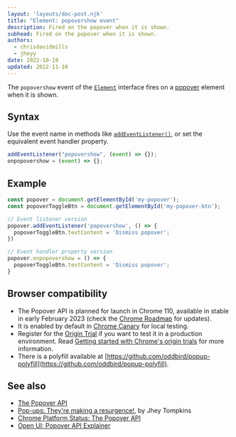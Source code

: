 ```yaml
---
layout: 'layouts/doc-post.njk'
title: "Element: popovershow event"
description: Fired on the popover when it is shown.
subhead: Fired on the popover when it is shown.
authors:
  - chrisdavidmills
  - jheyy
date: 2022-10-19
updated: 2022-11-10
---
```


The `popovershow` event of the [`Element`](https://developer.mozilla.org/docs/Web/API/Element) interface fires on a [popover](/docs/web-platform/popover-api/) element when it is shown.

## Syntax

Use the event name in methods like [`addEventListener()`](https://developer.mozilla.org/docs/Web/API/EventTarget/addEventListener), or set the equivalent event handler property.

```js
addEventListener("popovershow", (event) => {});
onpopovershow = (event) => {};
```

## Example

```js
const popover = document.getElementById('my-popover');
const popoverToggleBtn = document.getElementById('my-popover-btn');

// Event listener version
popover.addEventListener('popovershow', () => {
  popoverToggleBtn.textContent = 'Dismiss popover';
})

// Event handler property version
popover.onpopovershow = () => {
  popoverToggleBtn.textContent = 'Dismiss popover';
}
```

## Browser compatibility

* The Popover API is planned for launch in Chrome 110, available in stable in early February 2023 (check the [Chrome Roadmap](https://chromestatus.com/roadmap) for updates).
* It is enabled by default in [Chrome Canary](https://www.google.com/chrome/canary/) for local testing.  
* Register for the [Origin Trial](/origintrials/#/view_trial/4500221927649968129) if you want to test it in a production environment. Read [Getting started with Chrome's origin trials](/docs/web-platform/origin-trials/) for more information.
* There is a polyfill available at [https://github.com/oddbird/popup-polyfill](https://github.com/oddbird/popup-polyfill).

## See also

* [The Popover API](/docs/web-platform/popover-api/)
* [Pop-ups: They're making a resurgence!](/blog/pop-ups-theyre-making-a-resurgence/), by Jhey Tompkins
* [Chrome Platform Status: The Popover API](https://chromestatus.com/feature/5463833265045504) 
* [Open UI: Popover API Explainer](https://open-ui.org/components/popup.research.explainer)